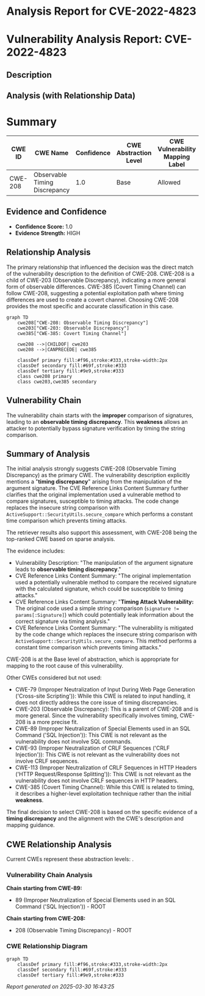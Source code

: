 # Analysis Report for CVE-2022-4823

# Vulnerability Analysis Report: CVE-2022-4823

## Description



## Analysis (with Relationship Data)

# Summary
| CWE ID | CWE Name | Confidence | CWE Abstraction Level | CWE Vulnerability Mapping Label | CWE-Vulnerability Mapping Notes |
|---|---|---|---|---|---|
| CWE-208 | Observable Timing Discrepancy | 1.0 | Base | Allowed | Primary CWE |

## Evidence and Confidence

*   **Confidence Score:** 1.0
*   **Evidence Strength:** HIGH

## Relationship Analysis
The primary relationship that influenced the decision was the direct match of the vulnerability description to the definition of CWE-208. CWE-208 is a child of CWE-203 (Observable Discrepancy), indicating a more general form of observable differences. CWE-385 (Covert Timing Channel) can follow CWE-208, suggesting a potential exploitation path where timing differences are used to create a covert channel. Choosing CWE-208 provides the most specific and accurate classification in this case.

```mermaid
graph TD
    cwe208["CWE-208: Observable Timing Discrepancy"]
    cwe203["CWE-203: Observable Discrepancy"]
    cwe385["CWE-385: Covert Timing Channel"]
    
    cwe208 -->|CHILDOF| cwe203
    cwe208 -->|CANPRECEDE| cwe385
    
    classDef primary fill:#f96,stroke:#333,stroke-width:2px
    classDef secondary fill:#69f,stroke:#333
    classDef tertiary fill:#9e9,stroke:#333
    class cwe208 primary
    class cwe203,cwe385 secondary
```

## Vulnerability Chain
The vulnerability chain starts with the **improper** comparison of signatures, leading to an **observable timing discrepancy**. This **weakness** allows an attacker to potentially bypass signature verification by timing the string comparison.

## Summary of Analysis
The initial analysis strongly suggests CWE-208 (Observable Timing Discrepancy) as the primary CWE. The vulnerability description explicitly mentions a "**timing discrepancy**" arising from the manipulation of the argument signature. The CVE Reference Links Content Summary further clarifies that the original implementation used a vulnerable method to compare signatures, susceptible to timing attacks. The code change replaces the insecure string comparison with `ActiveSupport::SecurityUtils.secure_compare` which performs a constant time comparison which prevents timing attacks.

The retriever results also support this assessment, with CWE-208 being the top-ranked CWE based on sparse analysis.

The evidence includes:

*   Vulnerability Description: "The manipulation of the argument signature leads to **observable timing discrepancy**."
*   CVE Reference Links Content Summary: "The original implementation used a potentially vulnerable method to compare the received signature with the calculated signature, which could be susceptible to timing attacks."
*   CVE Reference Links Content Summary: "**Timing Attack Vulnerability:** The original code used a simple string comparison (`signature != params[:Signature]`) which could potentially leak information about the correct signature via timing analysis."
*   CVE Reference Links Content Summary: "The vulnerability is mitigated by the code change which replaces the insecure string comparison with `ActiveSupport::SecurityUtils.secure_compare`. This method performs a constant time comparison which prevents timing attacks."

CWE-208 is at the Base level of abstraction, which is appropriate for mapping to the root cause of this vulnerability.

Other CWEs considered but not used:

*   CWE-79 (Improper Neutralization of Input During Web Page Generation ('Cross-site Scripting')): While this CWE is related to input handling, it does not directly address the core issue of timing discrepancies.
*   CWE-203 (Observable Discrepancy): This is a parent of CWE-208 and is more general. Since the vulnerability specifically involves timing, CWE-208 is a more precise fit.
*   CWE-89 (Improper Neutralization of Special Elements used in an SQL Command ('SQL Injection')): This CWE is not relevant as the vulnerability does not involve SQL commands.
*   CWE-93 (Improper Neutralization of CRLF Sequences ('CRLF Injection')): This CWE is not relevant as the vulnerability does not involve CRLF sequences.
*   CWE-113 (Improper Neutralization of CRLF Sequences in HTTP Headers ('HTTP Request/Response Splitting')): This CWE is not relevant as the vulnerability does not involve CRLF sequences in HTTP headers.
*   CWE-385 (Covert Timing Channel): While this CWE is related to timing, it describes a higher-level exploitation technique rather than the initial **weakness**.

The final decision to select CWE-208 is based on the specific evidence of a **timing discrepancy** and the alignment with the CWE's description and mapping guidance.


## CWE Relationship Analysis

Current CWEs represent these abstraction levels: .


### Vulnerability Chain Analysis

**Chain starting from CWE-89:**
- 89 (Improper Neutralization of Special Elements used in an SQL Command ('SQL Injection')) - ROOT


**Chain starting from CWE-208:**
- 208 (Observable Timing Discrepancy) - ROOT



### CWE Relationship Diagram

```mermaid
graph TD
    classDef primary fill:#f96,stroke:#333,stroke-width:2px
    classDef secondary fill:#69f,stroke:#333
    classDef tertiary fill:#9e9,stroke:#333
```



*Report generated on 2025-03-30 16:43:25*
